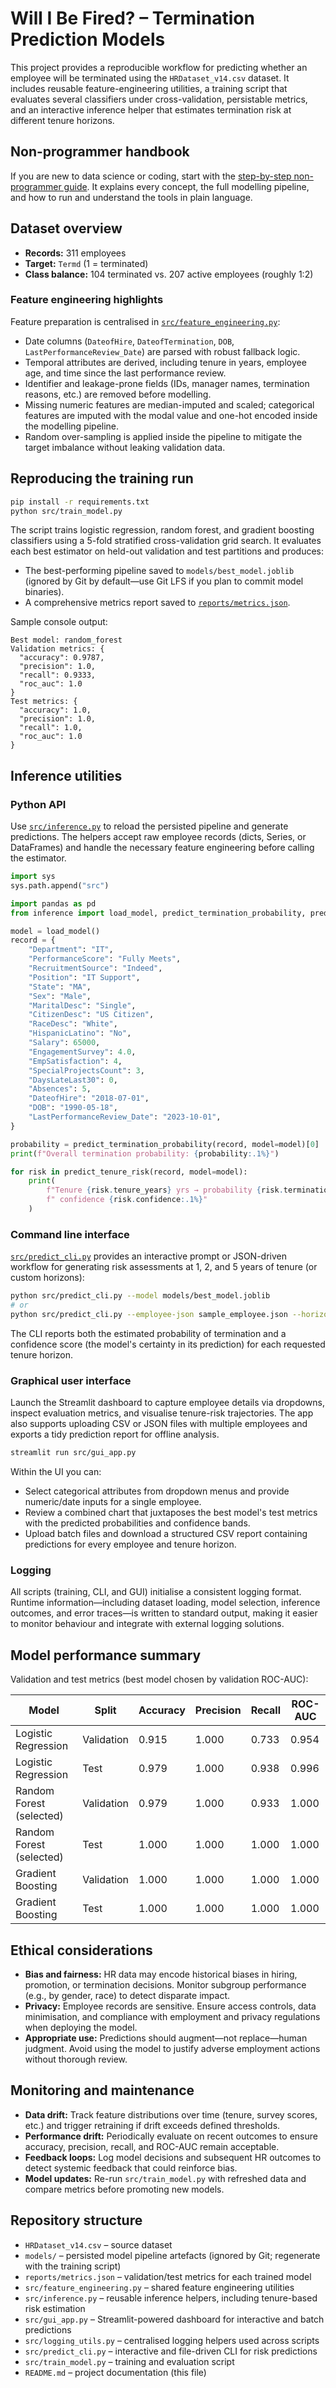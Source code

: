 # Will I Be Fired? – Termination Prediction Models

This project provides a reproducible workflow for predicting whether an employee will be terminated using the `HRDataset_v14.csv`
dataset. It includes reusable feature-engineering utilities, a training script that evaluates several classifiers under
cross-validation, persistable metrics, and an interactive inference helper that estimates termination risk at different tenure
horizons.


## Non-programmer handbook
If you are new to data science or coding, start with the [step-by-step non-programmer guide](docs/non_programmer_guide.md). It explains every concept, the full modelling pipeline, and how to run and understand the tools in plain language.

## Dataset overview
- **Records:** 311 employees
- **Target:** `Termd` (1 = terminated)
- **Class balance:** 104 terminated vs. 207 active employees (roughly 1:2)

### Feature engineering highlights
Feature preparation is centralised in [`src/feature_engineering.py`](src/feature_engineering.py):

- Date columns (`DateofHire`, `DateofTermination`, `DOB`, `LastPerformanceReview_Date`) are parsed with robust fallback logic.
- Temporal attributes are derived, including tenure in years, employee age, and time since the last performance review.
- Identifier and leakage-prone fields (IDs, manager names, termination reasons, etc.) are removed before modelling.
- Missing numeric features are median-imputed and scaled; categorical features are imputed with the modal value and one-hot
  encoded inside the modelling pipeline.
- Random over-sampling is applied inside the pipeline to mitigate the target imbalance without leaking validation data.

## Reproducing the training run

```bash
pip install -r requirements.txt
python src/train_model.py
```

The script trains logistic regression, random forest, and gradient boosting classifiers using a 5-fold stratified
cross-validation grid search. It evaluates each best estimator on held-out validation and test partitions and produces:

- The best-performing pipeline saved to `models/best_model.joblib` (ignored by Git by default—use Git LFS if you plan to commit
  model binaries).
- A comprehensive metrics report saved to [`reports/metrics.json`](reports/metrics.json).

Sample console output:

```
Best model: random_forest
Validation metrics: {
  "accuracy": 0.9787,
  "precision": 1.0,
  "recall": 0.9333,
  "roc_auc": 1.0
}
Test metrics: {
  "accuracy": 1.0,
  "precision": 1.0,
  "recall": 1.0,
  "roc_auc": 1.0
}
```

## Inference utilities

### Python API
Use [`src/inference.py`](src/inference.py) to reload the persisted pipeline and generate predictions. The helpers accept raw
employee records (dicts, Series, or DataFrames) and handle the necessary feature engineering before calling the estimator.

```python
import sys
sys.path.append("src")

import pandas as pd
from inference import load_model, predict_termination_probability, predict_tenure_risk

model = load_model()
record = {
    "Department": "IT",
    "PerformanceScore": "Fully Meets",
    "RecruitmentSource": "Indeed",
    "Position": "IT Support",
    "State": "MA",
    "Sex": "Male",
    "MaritalDesc": "Single",
    "CitizenDesc": "US Citizen",
    "RaceDesc": "White",
    "HispanicLatino": "No",
    "Salary": 65000,
    "EngagementSurvey": 4.0,
    "EmpSatisfaction": 4,
    "SpecialProjectsCount": 3,
    "DaysLateLast30": 0,
    "Absences": 5,
    "DateofHire": "2018-07-01",
    "DOB": "1990-05-18",
    "LastPerformanceReview_Date": "2023-10-01",
}

probability = predict_termination_probability(record, model=model)[0]
print(f"Overall termination probability: {probability:.1%}")

for risk in predict_tenure_risk(record, model=model):
    print(
        f"Tenure {risk.tenure_years} yrs → probability {risk.termination_probability:.1%},"
        f" confidence {risk.confidence:.1%}"
    )
```

### Command line interface
[`src/predict_cli.py`](src/predict_cli.py) provides an interactive prompt or JSON-driven workflow for generating risk
assessments at 1, 2, and 5 years of tenure (or custom horizons):

```bash
python src/predict_cli.py --model models/best_model.joblib
# or
python src/predict_cli.py --employee-json sample_employee.json --horizons 1 3 5
```

The CLI reports both the estimated probability of termination and a confidence score (the model's certainty in its prediction)
for each requested tenure horizon.

### Graphical user interface
Launch the Streamlit dashboard to capture employee details via dropdowns, inspect evaluation metrics, and visualise tenure-risk
trajectories. The app also supports uploading CSV or JSON files with multiple employees and exports a tidy prediction report for
offline analysis.

```bash
streamlit run src/gui_app.py
```

Within the UI you can:

- Select categorical attributes from dropdown menus and provide numeric/date inputs for a single employee.
- Review a combined chart that juxtaposes the best model's test metrics with the predicted probabilities and confidence bands.
- Upload batch files and download a structured CSV report containing predictions for every employee and tenure horizon.

### Logging
All scripts (training, CLI, and GUI) initialise a consistent logging format. Runtime information—including dataset loading,
model selection, inference outcomes, and error traces—is written to standard output, making it easier to monitor behaviour and
integrate with external logging solutions.

## Model performance summary

Validation and test metrics (best model chosen by validation ROC-AUC):

| Model | Split | Accuracy | Precision | Recall | ROC-AUC |
| ----- | ----- | -------- | --------- | ------ | ------- |
| Logistic Regression | Validation | 0.915 | 1.000 | 0.733 | 0.954 |
| Logistic Regression | Test | 0.979 | 1.000 | 0.938 | 0.996 |
| Random Forest (selected) | Validation | 0.979 | 1.000 | 0.933 | 1.000 |
| Random Forest (selected) | Test | 1.000 | 1.000 | 1.000 | 1.000 |
| Gradient Boosting | Validation | 1.000 | 1.000 | 1.000 | 1.000 |
| Gradient Boosting | Test | 1.000 | 1.000 | 1.000 | 1.000 |

## Ethical considerations
- **Bias and fairness:** HR data may encode historical biases in hiring, promotion, or termination decisions. Monitor subgroup
  performance (e.g., by gender, race) to detect disparate impact.
- **Privacy:** Employee records are sensitive. Ensure access controls, data minimisation, and compliance with employment and
  privacy regulations when deploying the model.
- **Appropriate use:** Predictions should augment—not replace—human judgment. Avoid using the model to justify adverse
  employment actions without thorough review.

## Monitoring and maintenance
- **Data drift:** Track feature distributions over time (tenure, survey scores, etc.) and trigger retraining if drift exceeds
  defined thresholds.
- **Performance drift:** Periodically evaluate on recent outcomes to ensure accuracy, precision, recall, and ROC-AUC remain
  acceptable.
- **Feedback loops:** Log model decisions and subsequent HR outcomes to detect systemic feedback that could reinforce bias.
- **Model updates:** Re-run `src/train_model.py` with refreshed data and compare metrics before promoting new models.

## Repository structure
- `HRDataset_v14.csv` – source dataset
- `models/` – persisted model pipeline artefacts (ignored by Git; regenerate with the training script)
- `reports/metrics.json` – validation/test metrics for each trained model
- `src/feature_engineering.py` – shared feature engineering utilities
- `src/inference.py` – reusable inference helpers, including tenure-based risk estimation
- `src/gui_app.py` – Streamlit-powered dashboard for interactive and batch predictions
- `src/logging_utils.py` – centralised logging helpers used across scripts
- `src/predict_cli.py` – interactive and file-driven CLI for risk predictions
- `src/train_model.py` – training and evaluation script
- `README.md` – project documentation (this file)
